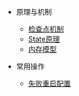 - 原理与机制

  - [检查点机制](Flink/检查点机制.md)
  - [State原理](Flink/State原理.md)
  - [内存模型](Flink/内存模型.md)
  
- 常用操作

  - [失败重启配置](Flink/重启机制和配置.md)